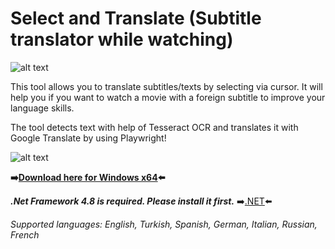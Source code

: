 # Select and Translate (Subtitle translator while watching)
![alt text](https://streamviewerbot.com/SelectAndTranslate/selectAndTranslate_ui.png)

This tool allows you to translate subtitles/texts by selecting via cursor. It will help you if you want to watch a movie with a foreign subtitle to improve your language skills.

The tool detects text with help of Tesseract OCR and translates it with Google Translate by using Playwright!

![alt text](https://streamviewerbot.com/SelectAndTranslate/selection.png) 


**➡️[Download here for Windows x64](https://streamviewerbot.com/SelectAndTranslate/Select_And_Translate.zip)⬅️**

***.Net Framework 4.8 is required. Please install it first.*** ➡️[.NET](https://streamviewerbot.com/SelectAndTranslate/ndp48-web.exe)⬅️

*Supported languages: English, Turkish, Spanish, German, Italian, Russian, French*
